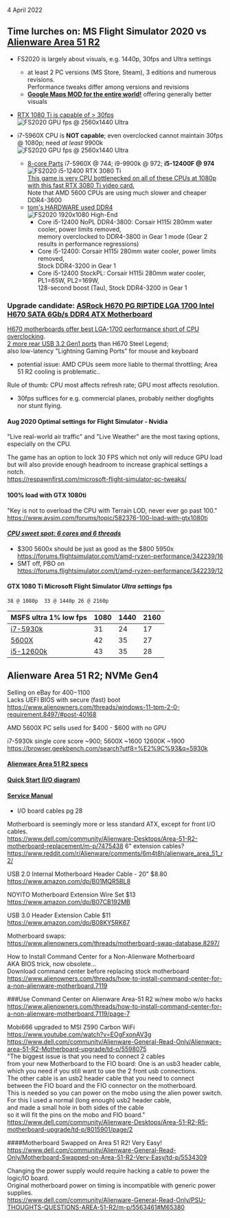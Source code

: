 4 April 2022  
## Time lurches on: MS Flight Simulator 2020 vs [Alienware Area 51 R2](https://www.dell.com/support/kbdoc/en-us/000178577/alienware-area-51-r2-system-specifications)  
- FS2020 is largely about visuals, e.g. 1440p, 30fps and Ultra settings  
  - at least 2 PC versions (MS Store, Steam), 3 editions and numerous revisions.  
    Performance tweaks differ among versions and revisions
  - [**Google Maps MOD for the entire world!**](https://www.youtube.com/watch?v=E11XsrBdzcg) offering generally better visuals  
- [RTX 1080 Ti is capable of > 30fps](https://www.tomshardware.com/features/microsoft-flight-simulator-benchmarks-performance-system-requirements)  
  ![FS2020 GPU fps @ 2560x1440 Ultra](https://cdn.mos.cms.futurecdn.net/n2NXgVHycZ2aXspzb3e4Lh-970-80.png)  

- i7-5960X CPU is **NOT capable**; even overclocked cannot maintain 30fps @ 1080p; need *at least* 9900k    
  ![FS2020 GPU fps @ 2560x1440 Ultra](https://cdn.mos.cms.futurecdn.net/nwmBx4JH4bK4yVv2PuwXGC-970-80.png.webp)  
  - [8-core Parts](https://cpu.userbenchmark.com) i7-5960X @ 744; i9-9900k @ 972;  **i5-12400F @ 974**  
    ![FS2020 i5-12400 RTX 3080 Ti](https://cdn.thefpsreview.com/wp-content/uploads/2022/02/msflightsim_12400.png)  
    [This game is very CPU bottlenecked on all of these CPUs at 1080p with this fast RTX 3080 Ti video card.](https://www.thefpsreview.com/2022/02/22/intel-core-i5-12400-cpu-performance-review/7/#microsoft-flight-simulator-2020-game-of-the-year-edition)  
    Note that AMD 5600 CPUs are using much slower and cheaper DDR4-3600
  - [tom's HARDWARE used DDR4](https://www.tomshardware.com/news/intel-core-i5-12400-review)  
    ![FS2020 1920x1080 High-End](https://cdn.mos.cms.futurecdn.net/a6X5hrq7huDyJsMCvvag2U-970-80.png.webp)  
    - Core i5-12400 NoPL DDR4-3800: Corsair H115i 280mm water cooler, power limits removed,  
      memory overclocked to DDR4-3800 in Gear 1 mode (Gear 2 results in performance regressions)
    - Core i5-12400: Corsair H115i 280mm water cooler, power limits removed,  
      Stock DDR4-3200 in Gear 1
    - Core i5-12400 StockPL: Corsair H115i 280mm water cooler, PL1=65W, PL2=169W,  
      128-second boost (Tau), Stock DDR4-3200 in Gear 1  

### Upgrade candidate:  [ASRock H670 PG RIPTIDE LGA 1700 Intel H670 SATA 6Gb/s DDR4 ATX Motherboard](https://www.newegg.com/p/N82E16813162044)  
[H670 motherboards offer best LGA-1700 performance short of CPU overclocking](H670ATX).  
[2 more rear USB 3.2 Gen1 ports](https://www.asrock.com/mb/Intel/H670%20PG%20Riptide) than H670 Steel Legend;   
also low-latency "Lightning Gaming Ports" for mouse and keyboard  
- potential issue:  AMD CPUs seem more liable to thermal throttling;  Area 51 R2 cooling is problematic..  

Rule of thumb:  CPU most affects refresh rate;  GPU most affects resolution.  
- 30fps suffices for e.g. commercial planes, probably neither dogfights nor stunt flying.  

#### Aug 2020 Optimal settings for Flight Simulator - Nvidia
 "Live real-world air traffic" and "Live Weather" are the most taxing options, especially on the CPU.  

The game has an option to lock 30 FPS which not only will reduce GPU load  
but will also provide enough headroom to increase graphical settings a notch.  
<https://respawnfirst.com/microsoft-flight-simulator-pc-tweaks/>

#### 100% load with GTX 1080ti
"Key is not to overload the CPU with Terrain LOD, never ever go past 100."  
<https://www.avsim.com/forums/topic/582376-100-load-with-gtx1080ti>  

#### [*CPU sweet spot: 6 cores and 6 threads*](https://www.dsogaming.com/pc-performance-analyses/microsoft-flight-simulator-pc-performance-analysis)  
- $300 5600x should be just as good as the $800 5950x  
  <https://forums.flightsimulator.com/t/amd-ryzen-performance/342239/16>
- SMT off, PBO on  
  <https://forums.flightsimulator.com/t/amd-ryzen-performance/342239/12>

#### GTX 1080 Ti Microsoft Flight Simulator *Ultra settings* fps  
`38 @ 1080p  33 @ 1440p 26 @ 2160p`  

| MSFS ultra 1% low fps | 1080 | 1440 | 2160 |
| --------------------- | ---- | ---- | ---- |
| [i7-5930k](https://www.gpucheck.com/gpu/nvidia-geforce-gtx-1080-ti/intel-core-i7-5930k-3-50ghz/ultra) |  31  |   24 |  17 |
| [5600X](https://www.gpucheck.com/game-gpu/microsoft-flight-simulator/nvidia-geforce-gtx-1080-ti/amd-ryzen-5-5600x/ultra) | 42  |  35 |  27 |
| [i5-12600k](https://www.gpucheck.com/game-gpu/microsoft-flight-simulator/nvidia-geforce-gtx-1080-ti/intel-core-i5-12600k/ultra) | 43   |   35 |  28 |

## Alienware Area 51 R2;  NVMe Gen4  
Selling on eBay for $400-$1100  
Lacks UEFI BIOS with secure (fast) boot  
<https://www.alienowners.com/threads/windows-11-tpm-2-0-requirement.8497/#post-40168>   

AMD 5600X PC sells used for $400 - $600 with no GPU  

i7-5930k single core score ~900;  5600X ~1600  12600K ~1900  
<https://browser.geekbench.com/search?utf8=%E2%9C%93&q=5930k>  

#### [Alienware Area 51 R2 specs](https://downloads.dell.com/manuals/all-products/esuprt_desktop/esuprt_alienware_dsk/alienware-area51-r2_reference%20guide_en-us.pdf)  

#### [Quick Start (I/O diagram)](https://downloads.dell.com/manuals/all-products/esuprt_desktop/esuprt_alienware_dsk/alienware-area51-r2_setup%20guide_en-us.pdf)  

#### [Service Manual](https://dl.dell.com/topicspdf/alienware-area51-r2_service-manual_en-us.pdf)  
- I/O board cables pg 28  

Motherboard is seemingly more or less standard ATX,
except for front I/O cables.  
<https://www.dell.com/community/Alienware-Desktops/Area-51-R2-motherboard-replacement/m-p/7475438>
6" extension cables?  
<https://www.reddit.com/r/Alienware/comments/6m4t8h/alienware_area_51_r2/>  

USB 2.0 Internal Motherboard Header Cable - 20" $8.80  
<https://www.amazon.com/dp/B01MQR5BL8>  

NOYITO Motherboard Extension Wire Set $13  
<https://www.amazon.com/dp/B07CB192MB>  

USB 3.0 Header Extension Cable $11  
<https://www.amazon.com/dp/B08KY5RK67>  

Motherboard swaps:  
<https://www.alienowners.com/threads/motherboard-swap-database.8297/>  

How to Install Command Center for a Non-Alienware Motherboard  
AKA BIOS trick, now obsolete...  
Download command center before replacing stock motherboard  
<https://www.alienowners.com/threads/how-to-install-command-center-for-a-non-alienware-motherboard.7119>  

###Use Command Center on Alienware Area-51 R2 w/new mobo w/o hacks  
<https://www.alienowners.com/threads/how-to-install-command-center-for-a-non-alienware-motherboard.7119/page-7>

Mobi666 upgraded to MSI Z590 Carbon WiFi  
<https://www.youtube.com/watch?v=EOgFxonAV3g>  
<https://www.dell.com/community/Alienware-General-Read-Only/Alienware-area-51-R2-Motherboard-upgrade/td-p/5598075>  
"The biggest issue is that you need to connect 2 cables  
 from your new Motherboard to the FIO board: One is an usb3 header cable,  
 which you need if you still want to use the 2 front usb connections.  
The other cable is an usb2 header cable that you need to connect  
 between the FIO board and the FIO connector on the motherboard.  
This is needed so you can power on the mobo using the alien power switch.  
For this I used a normal (long enough) usb2 header cable,  
 and made a small hole in both sides of the cable  
 so it will fit the pins on the mobo and FIO board."  
<https://www.dell.com/community/Alienware-Desktops/Area-51-R2-R5-motherboard-upgrade/td-p/8015901/page/2>  

####Motherboard Swapped on Area 51 R2! Very Easy!  
<https://www.dell.com/community/Alienware-General-Read-Only/Motherboard-Swapped-on-Area-51-R2-Very-Easy/td-p/5534309>  

Changing the power supply would require hacking a cable
to power the logic/IO board.  
Original motherboard power on timing is incompatible with generic power supplies.  
<https://www.dell.com/community/Alienware-General-Read-Only/PSU-THOUGHTS-QUESTIONS-AREA-51-R2/m-p/5563461#M65380>  


